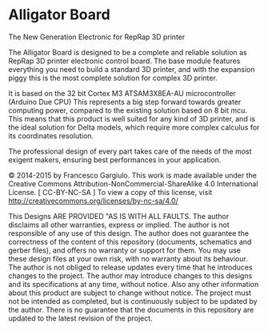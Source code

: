 Alligator Board
===============

The New Generation Electronic for RepRap 3D printer

The Alligator Board is designed to be a complete and reliable solution as RepRap 3D printer 
electronic control board. The base module features everything you need to build a standard 3D printer, 
and with the expansion piggy this is the most complete solution for complex 3D printer.

It is based on the 32 bit Cortex M3 ATSAM3X8EA-AU microcontroller (Arduino Due CPU)
This represents a big step forward towards greater computing power, compared to the existing 
solution based on 8 bit mcu. This means that this product is well suited for any kind of 3D printer, 
and is the ideal solution for Delta models, which require more complex calculus 
for its coordinates resolution. 

The professional design of every part takes care of the needs of the most exigent makers, 
ensuring best performances in your application. 

© 2014-2015 by Francesco Gargiulo. This work is made available under the Creative Commons 
Attribution-NonCommercial-ShareAlike 4.0 International License. [ CC-BY-NC-SA ]
To view a copy of this license, visit http://creativecommons.org/licenses/by-nc-sa/4.0/


This Designs ARE PROVIDED "AS IS WITH ALL FAULTS. The author disclaims all other warranties, express or implied.
The author is not responsible of any use of this design.
The author does not guarantee the correctness of the content of this repository (documents, schematics and gerber files), and offers no warranty or support for them. 
You may use these design files at your own risk, with no warranty about its behaviour. The author is not obliged to release updates every time that he introduces changes to the project.
The author may introduce changes to this designs and its specifications at any time, without notice. Also any other information about this product are subject to change without notice.
The project must not be intended as completed, but is continuously subject to be updated by the author. There is no guarantee that the documents in this repository are updated to the latest revision of the project.